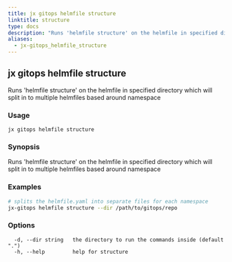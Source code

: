 ```yaml
---
title: jx gitops helmfile structure
linktitle: structure
type: docs
description: "Runs 'helmfile structure' on the helmfile in specified directory which will split in to multiple helmfiles based around namespace"
aliases:
  - jx-gitops_helmfile_structure
---
```


## jx gitops helmfile structure

Runs 'helmfile structure' on the helmfile in specified directory which will split in to multiple helmfiles based around namespace

### Usage

```
jx gitops helmfile structure
```

### Synopsis

Runs 'helmfile structure' on the helmfile in specified directory which will split in to multiple helmfiles based around namespace

### Examples

  ```bash
  # splits the helmfile.yaml into separate files for each namespace
  jx-gitops helmfile structure --dir /path/to/gitops/repo

  ```
### Options

```
  -d, --dir string   the directory to run the commands inside (default ".")
  -h, --help         help for structure
```

